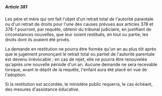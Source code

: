 ##### Article 381

Les père et mère qui ont fait l'objet d'un retrait total de l'autorité parentale ou d'un retrait de droits pour l'une des causes prévues aux articles 378 et 378-1 pourront, par requête, obtenir du tribunal judiciaire, en justifiant de circonstances nouvelles, que leur soient restitués, en tout ou partie, les droits dont ils avaient été privés.

La demande en restitution ne pourra être formée qu'un an au plus tôt après que le jugement prononçant le retrait total ou partiel de l'autorité parentale est devenu irrévocable ; en cas de rejet, elle ne pourra être renouvelée qu'après une nouvelle période d'un an. Aucune demande ne sera recevable lorsque, avant le dépôt de la requête, l'enfant aura été placé en vue de l'adoption.

Si la restitution est accordée, le ministère public requerra, le cas échéant, des mesures d'assistance éducative.

